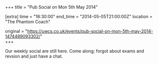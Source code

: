 +++
title = "Pub Social on Mon 5th May 2014"

[extra]
time = "18:30:00"
end_time = "2014-05-05T21:00:00Z"
location = "The Phantom Coach"

original = "https://uwcs.co.uk/events/pub-social-on-mon-5th-may-2014-1474489093302/"    
+++

Our weekly social are still here. Come along; forgot about exams and revsion and just have a chat.

